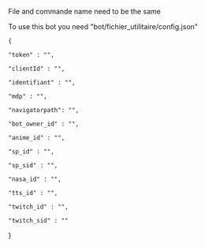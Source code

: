 File and commande name need to be the same

To use this bot you need "bot/fichier_utilitaire/config.json"

    {

    "token" : "",

    "clientId" : "",

    "identifiant" : "",

    "mdp" : "",

    "navigatorpath": "",

    "bot_owner_id" : "",

    "anime_id" : "",

    "sp_id" : "",

    "sp_sid" : "",

    "nasa_id" : "",

    "tts_id" : "",

    "twitch_id" : "",

    "twitch_sid" : ""

}
